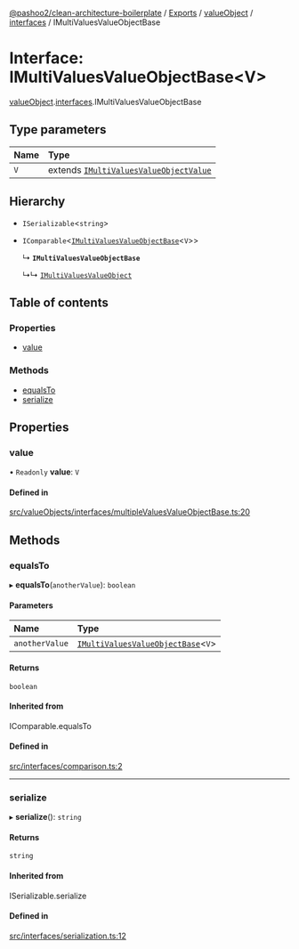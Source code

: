 [@pashoo2/clean-architecture-boilerplate](../README.md) / [Exports](../modules.md) / [valueObject](../modules/valueobject.md) / [interfaces](../modules/valueobject.interfaces.md) / IMultiValuesValueObjectBase

# Interface: IMultiValuesValueObjectBase<V\>

[valueObject](../modules/valueobject.md).[interfaces](../modules/valueobject.interfaces.md).IMultiValuesValueObjectBase

## Type parameters

| Name | Type |
| :------ | :------ |
| `V` | extends [`IMultiValuesValueObjectValue`](valueobject.interfaces.imultivaluesvalueobjectvalue.md) |

## Hierarchy

- `ISerializable`<`string`\>

- `IComparable`<[`IMultiValuesValueObjectBase`](valueobject.interfaces.imultivaluesvalueobjectbase.md)<`V`\>\>

  ↳ **`IMultiValuesValueObjectBase`**

  ↳↳ [`IMultiValuesValueObject`](valueobject.interfaces.imultivaluesvalueobject.md)

## Table of contents

### Properties

- [value](valueobject.interfaces.imultivaluesvalueobjectbase.md#value)

### Methods

- [equalsTo](valueobject.interfaces.imultivaluesvalueobjectbase.md#equalsto)
- [serialize](valueobject.interfaces.imultivaluesvalueobjectbase.md#serialize)

## Properties

### value

• `Readonly` **value**: `V`

#### Defined in

[src/valueObjects/interfaces/multipleValuesValueObjectBase.ts:20](https://github.com/pashoo2/clean-architecture-boilerplate/blob/4202db5/src/valueObjects/interfaces/multipleValuesValueObjectBase.ts#L20)

## Methods

### equalsTo

▸ **equalsTo**(`anotherValue`): `boolean`

#### Parameters

| Name | Type |
| :------ | :------ |
| `anotherValue` | [`IMultiValuesValueObjectBase`](valueobject.interfaces.imultivaluesvalueobjectbase.md)<`V`\> |

#### Returns

`boolean`

#### Inherited from

IComparable.equalsTo

#### Defined in

[src/interfaces/comparison.ts:2](https://github.com/pashoo2/clean-architecture-boilerplate/blob/4202db5/src/interfaces/comparison.ts#L2)

___

### serialize

▸ **serialize**(): `string`

#### Returns

`string`

#### Inherited from

ISerializable.serialize

#### Defined in

[src/interfaces/serialization.ts:12](https://github.com/pashoo2/clean-architecture-boilerplate/blob/4202db5/src/interfaces/serialization.ts#L12)
